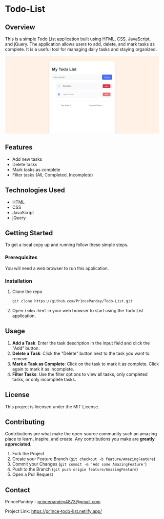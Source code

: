 # Todo-List

## Overview

This is a simple Todo List application built using HTML, CSS, JavaScript, and jQuery. The application allows users to add, delete, and mark tasks as complete. It is a useful tool for managing daily tasks and staying organized.

![To-Do App Demo](https://raw.githubusercontent.com/Pr1ncePandey/Todo-List/main/Todo%20List.png)

## Features

- Add new tasks
- Delete tasks
- Mark tasks as complete
- Filter tasks (All, Completed, Incomplete)

## Technologies Used

- HTML
- CSS
- JavaScript
- jQuery

## Getting Started

To get a local copy up and running follow these simple steps.

### Prerequisites

You will need a web browser to run this application.

### Installation

1. Clone the repo
   ```sh
   git clone https://github.com/Pr1ncePandey/Todo-List.git
   ```
2. Open `index.html` in your web browser to start using the Todo List application.

## Usage

1. **Add a Task**: Enter the task description in the input field and click the "Add" button.
2. **Delete a Task**: Click the "Delete" button next to the task you want to remove.
3. **Mark a Task as Complete**: Click on the task to mark it as complete. Click again to mark it as incomplete.
4. **Filter Tasks**: Use the filter options to view all tasks, only completed tasks, or only incomplete tasks.

## License
This project is licensed under the MIT License.

## Contributing

Contributions are what make the open-source community such an amazing place to learn, inspire, and create. Any contributions you make are **greatly appreciated**.

1. Fork the Project
2. Create your Feature Branch (`git checkout -b feature/AmazingFeature`)
3. Commit your Changes (`git commit -m 'Add some AmazingFeature'`)
4. Push to the Branch (`git push origin feature/AmazingFeature`)
5. Open a Pull Request

## Contact

PrincePandey - princepandey4873@gmail.com

Project Link: https://pr1nce-todo-list.netlify.app/
